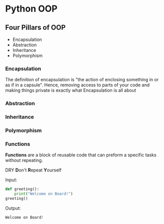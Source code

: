 # Python OOP
## Four Pillars of OOP

- Encapsulation
- Abstraction
- Inheritance
- Polymorphism

### Encapsulation
The definition of encapsulation is "the action of enclosing something in or as if in a capsule".
Hence, removing access to parts of your code and making things private is exactly what Encapsulation is all about 
### Abstraction

### Inheritance 

### Polymorphism

### Functions 
**Functions** are a block of reusable code that can preform a specific tasks without repeating.

DRY **D**on't **R**epeat **Y**ourself

Input:
```python
def greeting():
    print("Welcome on Board!")
greeting() 
```
Output:
```python
Welcome on Board!
```

